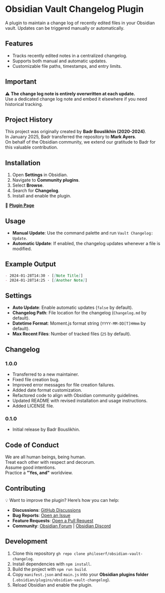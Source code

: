 # Obsidian Vault Changelog Plugin

A plugin to maintain a change log of recently edited files in your Obsidian vault. Updates can be triggered manually or automatically.

## Features

- Tracks recently edited notes in a centralized changelog.
- Supports both manual and automatic updates.
- Customizable file paths, timestamps, and entry limits.

## Important

⚠️ **The change log note is entirely overwritten at each update.**  
Use a dedicated change log note and embed it elsewhere if you need historical tracking.

## Project History

This project was originally created by **Badr Bouslikhin (2020-2024)**.  
In January 2025, Badr transferred the repository to **Mark Ayers**.  
On behalf of the Obsidian community, we extend our gratitude to Badr for this valuable contribution.

## Installation

1. Open **Settings** in Obsidian.
2. Navigate to **Community plugins**.
3. Select **Browse**.
4. Search for **Changelog**.
5. Install and enable the plugin.

🔗 **[Plugin Page](https://obsidian.md/plugins?id=obsidian-vault-changelog#)**

## Usage

- **Manual Update**: Use the command palette and run `Vault Changelog: Update`.
- **Automatic Update**: If enabled, the changelog updates whenever a file is modified.

## Example Output

```markdown
- 2024-01-28T14:30 · [[Note Title]]
- 2024-01-28T14:25 · [[Another Note]]
```

## Settings

- **Auto Update**: Enable automatic updates (`false` by default).
- **Changelog Path**: File location for the changelog (`Changelog.md` by default).
- **Datetime Format**: Moment.js format string (`YYYY-MM-DD[T]HHmm` by default).
- **Max Recent Files**: Number of tracked files (`25` by default).

## Changelog

### 1.0.0

- Transferred to a new maintainer.
- Fixed file creation bug.
- Improved error messages for file creation failures.
- Added date format customization.
- Refactored code to align with Obsidian community guidelines.
- Updated README with revised installation and usage instructions.
- Added LICENSE file.

### 0.1.0

- Initial release by Badr Bouslikhin.

## Code of Conduct

We are all human beings, being human.  
Treat each other with respect and decorum.  
Assume good intentions.  
Practice a **"Yes, and"** worldview.

## Contributing

💡 Want to improve the plugin? Here’s how you can help:

- **Discussions**: [GitHub Discussions](https://github.com/philoserf/obsidian-vault-changelog/discussions)
- **Bug Reports**: [Open an Issue](https://github.com/philoserf/obsidian-vault-changelog/issues)
- **Feature Requests**: [Open a Pull Request](https://github.com/philoserf/obsidian-vault-changelog/pulls)
- **Community**: [Obsidian Forum](https://forum.obsidian.md) | [Obsidian Discord](https://discord.gg/obsidianmd)

## Development

1. Clone this repository `gh repo clone philoserf/obsidian-vault-changelog`.
2. Install dependencies with `npm install`.
3. Build the project with `npm run build`.
4. Copy `manifest.json` and `main.js` into your **Obsidian plugins folder** (`.obsidian/plugins/obsidian-vault-changelog`).
5. Reload Obsidian and enable the plugin.

